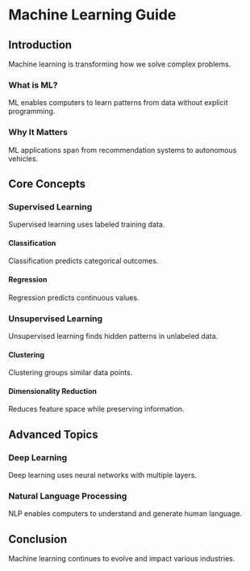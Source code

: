 
# Machine Learning Guide

## Introduction
Machine learning is transforming how we solve complex problems.

### What is ML?
ML enables computers to learn patterns from data without explicit programming.

### Why It Matters
ML applications span from recommendation systems to autonomous vehicles.

## Core Concepts

### Supervised Learning
Supervised learning uses labeled training data.

#### Classification
Classification predicts categorical outcomes.

#### Regression
Regression predicts continuous values.

### Unsupervised Learning
Unsupervised learning finds hidden patterns in unlabeled data.

#### Clustering
Clustering groups similar data points.

#### Dimensionality Reduction
Reduces feature space while preserving information.

## Advanced Topics

### Deep Learning
Deep learning uses neural networks with multiple layers.

### Natural Language Processing
NLP enables computers to understand and generate human language.

## Conclusion
Machine learning continues to evolve and impact various industries.
